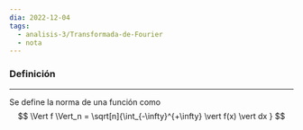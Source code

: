 ```yaml
---
dia: 2022-12-04
tags:
  - analisis-3/Transformada-de-Fourier
  - nota
---
```

### Definición
---
Se define la norma de una función como $$ \Vert f \Vert_n = \sqrt[n]{\int_{-\infty}^{+\infty} \vert f(x) \vert dx  } $$